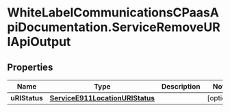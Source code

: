 # WhiteLabelCommunicationsCPaasApiDocumentation.ServiceRemoveURIApiOutput

## Properties

Name | Type | Description | Notes
------------ | ------------- | ------------- | -------------
**uRIStatus** | [**ServiceE911LocationURIStatus**](ServiceE911LocationURIStatus.md) |  | [optional] 


